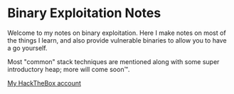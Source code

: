 # Binary Exploitation Notes

Welcome to my notes on binary exploitation. Here I make notes on most of the things I learn, and also provide vulnerable binaries to allow you to have a go yourself.

Most "common" stack techniques are mentioned along with some super introductory heap; more will come soon™.

[My HackTheBox account](https://app.hackthebox.eu/users/249013)

